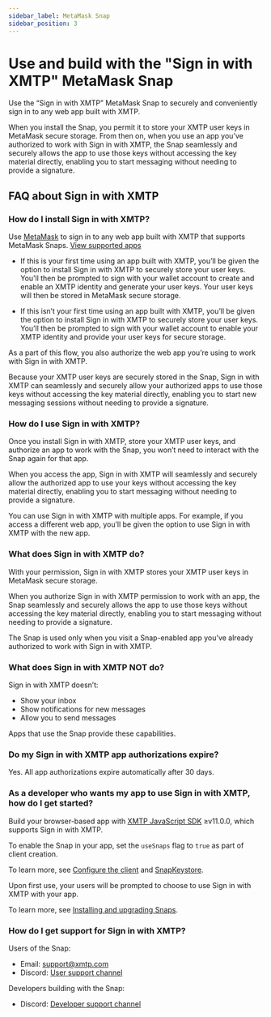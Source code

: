 ```yaml
---
sidebar_label: MetaMask Snap
sidebar_position: 3
---
```


# Use and build with the "Sign in with XMTP" MetaMask Snap

Use the “Sign in with XMTP” MetaMask Snap to securely and conveniently sign in to any web app built with XMTP.

When you install the Snap, you permit it to store your XMTP user keys in MetaMask secure storage. From then on, when you use an app you’ve authorized to work with Sign in with XMTP, the Snap seamlessly and securely allows the app to use those keys without accessing the key material directly, enabling you to start messaging without needing to provide a signature.

## FAQ about Sign in with XMTP

### How do I install Sign in with XMTP?

Use [MetaMask](https://metamask.io/) to sign in to any web app built with XMTP that supports MetaMask Snaps. [View supported apps](https://github.com/xmtp/snap)

- If this is your first time using an app built with XMTP, you’ll be given the option to install Sign in with XMTP to securely store your user keys. You’ll then be prompted to sign with your wallet account to create and enable an XMTP identity and generate your user keys. Your user keys will then be stored in MetaMask secure storage.

- If this isn’t your first time using an app built with XMTP, you’ll be given the option to install Sign in with XMTP to securely store your user keys. You’ll then be prompted to sign with your wallet account to enable your XMTP identity and provide your user keys for secure storage.

As a part of this flow, you also authorize the web app you’re using to work with Sign in with XMTP.

Because your XMTP user keys are securely stored in the Snap, Sign in with XMTP can seamlessly and securely allow your authorized apps to use those keys without accessing the key material directly, enabling you to start new messaging sessions without needing to provide a signature.

### How do I use Sign in with XMTP?

Once you install Sign in with XMTP, store your XMTP user keys, and authorize an app to work with the Snap, you won’t need to interact with the Snap again for that app. 

When you access the app, Sign in with XMTP will seamlessly and securely allow the authorized app to use your keys without accessing the key material directly, enabling you to start messaging without needing to provide a signature.

You can use Sign in with XMTP with multiple apps. For example, if you access a different web app, you’ll be given the option to use Sign in with XMTP with the new app.

### What does Sign in with XMTP do?

With your permission, Sign in with XMTP stores your XMTP user keys in MetaMask secure storage.

When you authorize Sign in with XMTP permission to work with an app, the Snap seamlessly and securely allows the app to use those keys without accessing the key material directly, enabling you to start messaging without needing to provide a signature.

The Snap is used only when you visit a Snap-enabled app you've already authorized to work with Sign in with XMTP.

### What does Sign in with XMTP NOT do?

Sign in with XMTP doesn’t:

- Show your inbox
- Show notifications for new messages
- Allow you to send messages

Apps that use the Snap provide these capabilities.

### Do my Sign in with XMTP app authorizations expire?

Yes. All app authorizations expire automatically after 30 days.

### As a developer who wants my app to use Sign in with XMTP, how do I get started?

Build your browser-based app with [XMTP JavaScript SDK](https://github.com/xmtp/xmtp-js) ≥v11.0.0, which supports Sign in with XMTP. 

To enable the Snap in your app, set the `useSnaps` flag to `true` as part of client creation. 

To learn more, see [Configure the client](/dms/client#configure-the-client) and [SnapKeystore](https://github.com/xmtp/xmtp-js/blob/beta/src/keystore/README.md#snapkeystore).

Upon first use, your users will be prompted to choose to use Sign in with XMTP with your app.

To learn more, see [Installing and upgrading Snaps](https://github.com/xmtp/xmtp-js/blob/beta/src/keystore/README.md#installing-and-upgrading-snaps).

### How do I get support for Sign in with XMTP?

Users of the Snap:

- Email: [support@xmtp.com](mailto:support@xmtp.com)
- Discord: [User support channel](https://discord.com/channels/831836269558235136/1149024081874784356)

Developers building with the Snap:

- Discord: [Developer support channel](https://discord.com/channels/831836269558235136/1080102336564826193)
